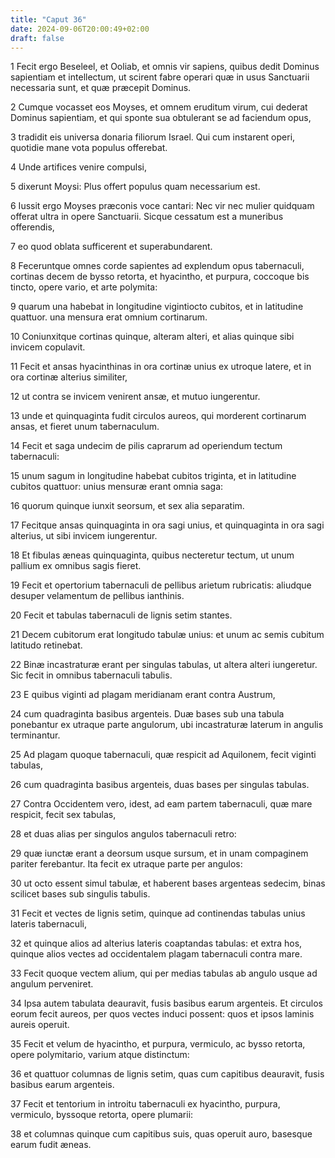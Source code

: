 ```yaml
---
title: "Caput 36"
date: 2024-09-06T20:00:49+02:00
draft: false
---
```



1 Fecit ergo Beseleel, et Ooliab, et omnis vir sapiens, quibus dedit Dominus sapientiam et intellectum, ut scirent fabre operari quæ in usus Sanctuarii necessaria sunt, et quæ præcepit Dominus.

2 Cumque vocasset eos Moyses, et omnem eruditum virum, cui dederat Dominus sapientiam, et qui sponte sua obtulerant se ad faciendum opus,

3 tradidit eis universa donaria filiorum Israel. Qui cum instarent operi, quotidie mane vota populus offerebat.

4 Unde artifices venire compulsi,

5 dixerunt Moysi: Plus offert populus quam necessarium est.

6 Iussit ergo Moyses præconis voce cantari: Nec vir nec mulier quidquam offerat ultra in opere Sanctuarii. Sicque cessatum est a muneribus offerendis,

7 eo quod oblata sufficerent et superabundarent.

8 Feceruntque omnes corde sapientes ad explendum opus tabernaculi, cortinas decem de bysso retorta, et hyacintho, et purpura, coccoque bis tincto, opere vario, et arte polymita:

9 quarum una habebat in longitudine vigintiocto cubitos, et in latitudine quattuor. una mensura erat omnium cortinarum.

10 Coniunxitque cortinas quinque, alteram alteri, et alias quinque sibi invicem copulavit.

11 Fecit et ansas hyacinthinas in ora cortinæ unius ex utroque latere, et in ora cortinæ alterius similiter,

12 ut contra se invicem venirent ansæ, et mutuo iungerentur.

13 unde et quinquaginta fudit circulos aureos, qui morderent cortinarum ansas, et fieret unum tabernaculum.

14 Fecit et saga undecim de pilis caprarum ad operiendum tectum tabernaculi:

15 unum sagum in longitudine habebat cubitos triginta, et in latitudine cubitos quattuor: unius mensuræ erant omnia saga:

16 quorum quinque iunxit seorsum, et sex alia separatim.

17 Fecitque ansas quinquaginta in ora sagi unius, et quinquaginta in ora sagi alterius, ut sibi invicem iungerentur.

18 Et fibulas æneas quinquaginta, quibus necteretur tectum, ut unum pallium ex omnibus sagis fieret.

19 Fecit et opertorium tabernaculi de pellibus arietum rubricatis: aliudque desuper velamentum de pellibus ianthinis.

20 Fecit et tabulas tabernaculi de lignis setim stantes.

21 Decem cubitorum erat longitudo tabulæ unius: et unum ac semis cubitum latitudo retinebat.

22 Binæ incastraturæ erant per singulas tabulas, ut altera alteri iungeretur. Sic fecit in omnibus tabernaculi tabulis.

23 E quibus viginti ad plagam meridianam erant contra Austrum,

24 cum quadraginta basibus argenteis. Duæ bases sub una tabula ponebantur ex utraque parte angulorum, ubi incastraturæ laterum in angulis terminantur.

25 Ad plagam quoque tabernaculi, quæ respicit ad Aquilonem, fecit viginti tabulas,

26 cum quadraginta basibus argenteis, duas bases per singulas tabulas.

27 Contra Occidentem vero, idest, ad eam partem tabernaculi, quæ mare respicit, fecit sex tabulas,

28 et duas alias per singulos angulos tabernaculi retro:

29 quæ iunctæ erant a deorsum usque sursum, et in unam compaginem pariter ferebantur. Ita fecit ex utraque parte per angulos:

30 ut octo essent simul tabulæ, et haberent bases argenteas sedecim, binas scilicet bases sub singulis tabulis.

31 Fecit et vectes de lignis setim, quinque ad continendas tabulas unius lateris tabernaculi,

32 et quinque alios ad alterius lateris coaptandas tabulas: et extra hos, quinque alios vectes ad occidentalem plagam tabernaculi contra mare.

33 Fecit quoque vectem alium, qui per medias tabulas ab angulo usque ad angulum perveniret.

34 Ipsa autem tabulata deauravit, fusis basibus earum argenteis. Et circulos eorum fecit aureos, per quos vectes induci possent: quos et ipsos laminis aureis operuit.

35 Fecit et velum de hyacintho, et purpura, vermiculo, ac bysso retorta, opere polymitario, varium atque distinctum:

36 et quattuor columnas de lignis setim, quas cum capitibus deauravit, fusis basibus earum argenteis.

37 Fecit et tentorium in introitu tabernaculi ex hyacintho, purpura, vermiculo, byssoque retorta, opere plumarii:

38 et columnas quinque cum capitibus suis, quas operuit auro, basesque earum fudit æneas.

